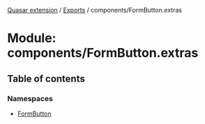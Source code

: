 [Quasar extension](../index.md) / [Exports](../modules.md) / components/FormButton.extras

# Module: components/FormButton.extras

## Table of contents

### Namespaces

- [FormButton](components_FormButton_extras.FormButton.md)

